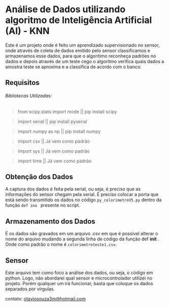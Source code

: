 #  Análise de Dados utilizando algoritmo de Inteligência Artificial (AI) - KNN

Este é um projeto onde é feito um aprendizado supervisionado no sensor, onde através de coleta de dados emitido pelo sensor classificamos e armazenamos esse dados, para que o algoritimo reconheça padrões no dados e depois através de um teste cego o algoritmo verifica quais dados a amostra teste se aproxima e a classifica de acordo com o banco.

## Requisitos
###### Bibliotecas Utilizadas: 

>from scipy.stats import mode  || pip install scipy

>import serial  ||  pip install pyserial 

>import numpy as np || pip install numpy

>import csv  || Já vem como padrão

>import sys  || Já vem como padrão

>import time  || Já vem como padrão


## Obtenção dos Dados 

A captura dos dados é feita pela serial, ou seja, é preciso que as informações do sensor chegam pela serial. É preciso colocar a porta que está sendo transmitido os dados no código ` py_colorimetroV5.py ` dentro da função `def ino ` presente no script. 

## Armazenamento dos Dados 

É os dados são gravados em um arquivo .csv em que é possível alterar o nome do arquivo mudando a segunda linha de código da função def __init__ . Onde como padrão o nome é `colorimetroteste1.csv`.


## Sensor

Este arquivo tem como foco a análise dos dados, ou seja, o código em python. Logo, não abordarei  qual sensor e microcontrolador utilizei no projeto. Porém qualquer um irá funcionar, basta que coloque os dados separados por vírgulas. 

contato: otaviosouza3m@hotmail.com






